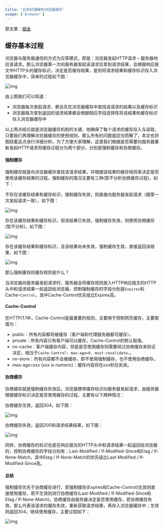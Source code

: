 ```yaml
---
title: '比较好理解的浏览器缓存'
scope: ['browser']
---
```


原文章：[掘金](https://juejin.cn/post/6844903593275817998)

## 缓存基本过程

浏览器与服务器通信的方式为应答模式，即是：浏览器发起HTTP请求 – 服务器响应该请求。那么浏览器第一次向服务器发起该请求后拿到请求结果，会根据响应报文中HTTP头的缓存标识，决定是否缓存结果，是则将请求结果和缓存标识存入浏览器缓存中，简单的过程如下图：

![img](https://cdn.jsdelivr.net/gh/zrains/images/2022/03/162db6359673e7d0-tplv-t2oaga2asx-watermark-e6b49ef90e4ce56ae225fac84099e54e.webp)

由上图我们可以知道：

- 浏览器每次发起请求，都会先在浏览器缓存中查找该请求的结果以及缓存标识
- 浏览器每次拿到返回的请求结果都会根据相应字段选择性将该结果和缓存标识存入浏览器缓存中

以上两点结论就是浏览器缓存机制的关键，他确保了每个请求的缓存存入与读取，只要我们再理解浏览器缓存的使用规则，那么所有的问题就迎刃而解了，本文也将围绕着这点进行详细分析。为了方便大家理解，这里我们根据是否需要向服务器重新发起HTTP请求将缓存过程分为两个部分，分别是强制缓存和协商缓存。



#### 强制缓存

强制缓存就是向浏览器缓存查找该请求结果，并根据该结果的缓存规则来决定是否使用该缓存结果的过程，强制缓存的情况主要有三种(暂不分析协商缓存过程)，如下：

不存在该缓存结果和缓存标识，强制缓存失效，则直接向服务器发起请求（跟第一次发起请求一致），如下图：

![img](https://cdn.jsdelivr.net/gh/zrains/images/2022/03/162db63596c9de23-tplv-t2oaga2asx-watermark-2eb654151d956117b5923b30ecf20717.webp)

存在该缓存结果和缓存标识，但该结果已失效，强制缓存失效，则使用协商缓存(暂不分析)，如下图：

![img](https://p1-jj.byteimg.com/tos-cn-i-t2oaga2asx/gold-user-assets/2018/4/19/162db63597182316~tplv-t2oaga2asx-watermark.awebp)

存在该缓存结果和缓存标识，且该结果尚未失效，强制缓存生效，直接返回该结果，如下图：

![img](https://cdn.jsdelivr.net/gh/zrains/images/2022/03/162db6359acd19d3-tplv-t2oaga2asx-watermark-7bdc469e3befed1535fe386954049309.webp)

那么强制缓存的缓存规则是什么？

当浏览器向服务器发起请求时，服务器会将缓存规则放入HTTP响应报文的HTTP头中和请求结果一起返回给浏览器，控制强制缓存的字段分别是`Expires`和Cache-`Control`，其中Cache-Control优先级比Expires高。



#### Cache-Control

在HTTP/1.1中，Cache-Control是最重要的规则，主要用于控制网页缓存，主要取值为：

- public：所有内容都将被缓存（客户端和代理服务器都可缓存）。
- private：所有内容只有客户端可以缓存，Cache-Control的默认取值。
- no-cache：客户端缓存内容，但是是否使用缓存则需要经过协商缓存来验证决定，相当于`Cache-Control: max-age=0, must-revalidate。`。
- no-store：所有内容都不会被缓存，即不使用强制缓存，也不使用协商缓存。
- max-age=xxx (xxx is numeric)：缓存内容将在xxx秒后失效。



#### 协商缓存

协商缓存就是强制缓存失效后，浏览器携带缓存标识向服务器发起请求，由服务器根据缓存标识决定是否使用缓存的过程，主要有以下两种情况：

协商缓存生效，返回304，如下图：

![img](https://cdn.jsdelivr.net/gh/zrains/images/2022/03/162db635cbfff69d-tplv-t2oaga2asx-watermark-eca6134a4fd8cdda46e9f03c237c14ea.webp)

协商缓存失效，返回200和请求结果结果，如下图：

![img](https://cdn.jsdelivr.net/gh/zrains/images/2022/03/162db635cf070ff5-tplv-t2oaga2asx-watermark-4b90c679dc07e57ccfe85438cec14954.webp)

同样，协商缓存的标识也是在响应报文的HTTP头中和请求结果一起返回给浏览器的，控制协商缓存的字段分别有：Last-Modified / If-Modified-Since和Etag / If-None-Match，其中Etag / If-None-Match的优先级比Last-Modified / If-Modified-Since高。



#### 总结

强制缓存优先于协商缓存进行，若强制缓存(Expires和Cache-Control)生效则直接使用缓存，若不生效则进行协商缓存(Last-Modified / If-Modified-Since和Etag / If-None-Match)，协商缓存由服务器决定是否使用缓存，若协商缓存失效，那么代表该请求的缓存失效，重新获取请求结果，再存入浏览器缓存中；生效则返回304，继续使用缓存，主要过程如下：

![img](https://cdn.jsdelivr.net/gh/zrains/images/2022/03/162db635ed5f6d26-tplv-t2oaga2asx-watermark-1027c07971df910c70deaa9a70d6637f.webp)